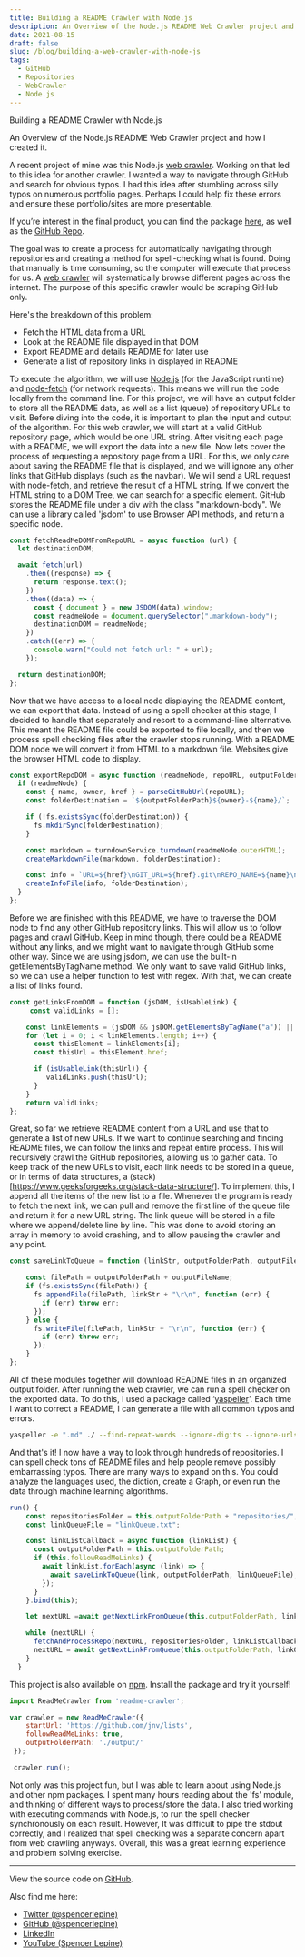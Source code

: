 ```yaml
---
title: Building a README Crawler with Node.js
description: An Overview of the Node.js README Web Crawler project and how I created it.
date: 2021-08-15
draft: false
slug: /blog/building-a-web-crawler-with-node-js
tags:
  - GitHub
  - Repositories
  - WebCrawler
  - Node.js
---
```


Building a README Crawler with Node.js

An Overview of the Node.js README Web Crawler project and how I created it.

A recent project of mine was this Node.js [web crawler](https://spencerlepine.com/blog/building-a-web-crawler-with-node.js). Working on that led to this idea for another crawler. I wanted a way to navigate through GitHub and search for obvious typos. I had this idea after stumbling across silly typos on numerous portfolio pages. Perhaps I could help fix these errors and ensure these portfolio/sites are more presentable.

If you’re interest in the final product, you can find the package [here](https://www.npmjs.com/package/readme-crawler), as well as the [GitHub Repo](https://github.com/spencerlepine/readme-crawler).

The goal was to create a process for automatically navigating through repositories and creating a method for spell-checking what is found. Doing that manually is time consuming, so the computer will execute that process for us. A [web crawler](https://www.cloudflare.com/learning/bots/what-is-a-web-crawler/) will systematically browse different pages across the internet. The purpose of this specific crawler would be scraping GitHub only.

Here's the breakdown of this problem:
  - Fetch the HTML data from a URL
  - Look at the README file displayed in that  DOM
  - Export README and details README for later use
  - Generate a list of repository links in displayed in README

To execute the algorithm, we will use [Node.js](https://nodejs.org/) (for the JavaScript runtime) and [node-fetch](https://www.npmjs.com/package/node-fetch) (for network requests). This means we will run the code locally from the command line.
For this project, we will have an output folder to store all the README data, as well as a list (queue) of repository URLs to visit.
Before diving into the code, it is important to plan the input and output of the algorithm. For this web crawler, we will start at a valid GitHub repository page, which would be one URL string. After visiting each page with a README, we will export the data into a new file.
Now lets cover the process of requesting a repository page from a URL. For this, we only care about saving the README file that is displayed, and we will ignore any other links that GitHub displays (such as the navbar). We will send a URL request with node-fetch, and retrieve the result of a HTML string. If we convert the HTML string to a DOM Tree, we can search for a specific element. GitHub stores the README file under a div with the class "markdown-body". We can use a library called 'jsdom' to use Browser API methods, and return a specific node.

```js
const fetchReadMeDOMFromRepoURL = async function (url) {
  let destinationDOM;

  await fetch(url)
    .then((response) => {
      return response.text();
    })
    .then((data) => {
      const { document } = new JSDOM(data).window;
      const readmeNode = document.querySelector(".markdown-body");
      destinationDOM = readmeNode;
    })
    .catch((err) => {
      console.warn("Could not fetch url: " + url);
    });

  return destinationDOM;
};
```

Now that we have access to a local node displaying the README content, we can export that data.
Instead of using a spell checker at this stage, I decided to handle that separately and resort to a command-line alternative. This meant the README file could be exported to file locally, and then we process spell checking files after the crawler stops running.
With a README DOM node we will convert it from HTML to a markdown file. Websites give the browser HTML code to display.

```js
const exportRepoDOM = async function (readmeNode, repoURL, outputFolderPath) {
  if (readmeNode) {
    const { name, owner, href } = parseGitHubUrl(repoURL);
    const folderDestination = `${outputFolderPath}${owner}-${name}/`;

    if (!fs.existsSync(folderDestination)) {
      fs.mkdirSync(folderDestination);
    }

    const markdown = turndownService.turndown(readmeNode.outerHTML);
    createMarkdownFile(markdown, folderDestination);

    const info = `URL=${href}\nGIT_URL=${href}.git\nREPO_NAME=${name}\nOWNER=${owner}\n`;
    createInfoFile(info, folderDestination);
  }
};
```
Before we are finished with this README, we have to traverse the DOM node to find any other GitHub repository links. This will allow us to follow pages and crawl GitHub. Keep in mind though, there could be a README without any links, and we might want to navigate through GitHub some other way.
Since we are using jsdom, we can use the built-in getElementsByTagName method. We only want to save valid GitHub links, so we can use a helper function to test with regex. With that, we can create a list of links found.

```js
const getLinksFromDOM = function (jsDOM, isUsableLink) {
     const validLinks = [];

    const linkElements = (jsDOM && jsDOM.getElementsByTagName("a")) || [];
    for (let i = 0; i < linkElements.length; i++) {
      const thisElement = linkElements[i];
      const thisUrl = thisElement.href;

      if (isUsableLink(thisUrl)) {
         validLinks.push(thisUrl);
      }
    }
    return validLinks;
};
```

Great, so far we retrieve README content from a URL and use that to generate a list of new URLs. If we want to continue searching and finding README files, we can follow the links and repeat entire process. This will recursively crawl the GitHub repositories, allowing us to gather data.
To keep track of the new URLs to visit, each link needs to be stored in a queue, or in terms of data structures, a (stack)[https://www.geeksforgeeks.org/stack-data-structure/]. To implement this, I append all the items of the new list to a file. Whenever the program is ready to fetch the next link, we can pull and remove the first line of the queue file and return it for a new URL string. The link queue will be stored in a file where we append/delete line by line. This was done to avoid storing an array in memory to avoid crashing, and to allow pausing the crawler and any point.

```js
const saveLinkToQueue = function (linkStr, outputFolderPath, outputFileName) {

    const filePath = outputFolderPath + outputFileName;
    if (fs.existsSync(filePath)) {
      fs.appendFile(filePath, linkStr + "\r\n", function (err) {
        if (err) throw err;
      });
    } else {
      fs.writeFile(filePath, linkStr + "\r\n", function (err) {
        if (err) throw err;
      });
    }
};
```

All of these modules together will download README files in an organized output folder. After running the web crawler, we can run a spell checker on the exported data. To do this, I used a package called ‘[yaspeller](https://www.npmjs.com/package/yaspeller)’. Each time I want to correct a README, I can generate a file with all common typos and errors.

```sh
yaspeller -e ".md" ./ --find-repeat-words --ignore-digits --ignore-urls --only-errors &> "spellcheck.txt"
```

And that's it! I now have a way to look through hundreds of repositories. I can spell check tons of README files and help people remove possibly embarrassing typos. There are many ways to expand on this. You could analyze the languages used, the diction, create a Graph, or even run the data through machine learning algorithms.

```js
run() {
    const repositoriesFolder = this.outputFolderPath + "repositories/";
    const linkQueueFile = "linkQueue.txt";

    const linkListCallback = async function (linkList) {
      const outputFolderPath = this.outputFolderPath;
      if (this.followReadMeLinks) {
        await linkList.forEach(async (link) => {
          await saveLinkToQueue(link, outputFolderPath, linkQueueFile);
        });
      }
    }.bind(this);

    let nextURL =await getNextLinkFromQueue(this.outputFolderPath, linkQueueFile

    while (nextURL) {
      fetchAndProcessRepo(nextURL, repositoriesFolder, linkListCallback);
      nextURL = await getNextLinkFromQueue(this.outputFolderPath, linkQueueFile);
    }
  }
```


This project is also available on [npm](www.npmjs.com/package/readme-crawler). Install the package and try it yourself!

```js
import ReadMeCrawler from 'readme-crawler';

var crawler = new ReadMeCrawler({
    startUrl: 'https://github.com/jnv/lists',
    followReadMeLinks: true,
    outputFolderPath: './output/'
 });

 crawler.run();

```

Not only was this project fun, but I was able to learn about using Node.js and other npm packages. I spent many hours reading about the 'fs' module, and thinking of different ways to process/store the data. I also tried working with executing commands with Node.js, to run the spell checker synchronously on each result. However, It was difficult to pipe the stdout correctly, and I realized that spell checking was a separate concern apart from web crawling anyways.
Overall, this was a great learning experience and problem solving exercise.

---

View the source code on [GitHub](https://github.com/spencerlepine/readme-crawler).

Also find me here:
* [Twitter (@spencerlepine)](https://twitter.com/SpencerLepine)
* [GitHub (@spencerlepine)](https://github.com/spencerlepine)
* [LinkedIn](https://www.linkedin.com/in/spencer-lepine/)
* [YouTube (Spencer Lepine)](https://www.youtube.com/channel/UCBL6vAHJZqUlyJp-rcFU55Q)
